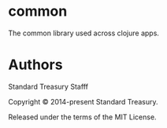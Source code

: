 # common

The common library used across clojure apps.

# Authors

Standard Treasury Stafff

Copyright © 2014-present Standard Treasury.

Released under the terms of the MIT License.
